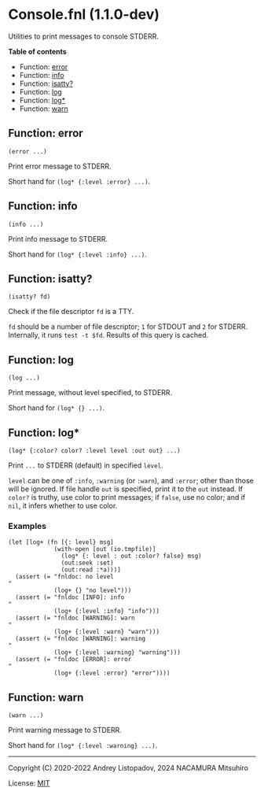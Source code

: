 # Console.fnl (1.1.0-dev)

Utilities to print messages to console STDERR.

**Table of contents**

- Function: [error](#function-error)
- Function: [info](#function-info)
- Function: [isatty?](#function-isatty)
- Function: [log](#function-log)
- Function: [log*](#function-log-1)
- Function: [warn](#function-warn)

## Function: error

```fennel
(error ...)
```

Print error message to STDERR.

Short hand for `(log* {:level :error} ...)`.

## Function: info

```fennel
(info ...)
```

Print info message to STDERR.

Short hand for `(log* {:level :info} ...)`.

## Function: isatty?

```fennel
(isatty? fd)
```

Check if the file descriptor `fd` is a TTY.

`fd` should be a number of file descriptor; `1` for STDOUT and `2` for
STDERR. Internally, it runs `test -t $fd`. Results of this query is
cached.

## Function: log

```fennel
(log ...)
```

Print message, without level specified, to STDERR.

Short hand for `(log* {} ...)`.

## Function: log*

```fennel
(log* {:color? color? :level level :out out} ...)
```

Print `...` to STDERR (default) in specified `level`.

`level` can be one of `:info`, `:warning` (or `:warn`), and `:error`;
other than those will be ignored. If file handle `out` is specified, print
it to the `out` instead. If `color?` is truthy, use color to print messages;
if `false`, use no color; and if `nil`, it infers whether to use color.

### Examples

```fennel
(let [log+ (fn [{: level} msg]
             (with-open [out (io.tmpfile)]
               (log* {: level : out :color? false} msg)
               (out:seek :set)
               (out:read :*a)))] 
  (assert (= "fnldoc: no level
"
             (log+ {} "no level")))
  (assert (= "fnldoc [INFO]: info
"
             (log+ {:level :info} "info")))
  (assert (= "fnldoc [WARNING]: warn
"
             (log+ {:level :warn} "warn")))
  (assert (= "fnldoc [WARNING]: warning
"
             (log+ {:level :warning} "warning")))
  (assert (= "fnldoc [ERROR]: error
"
             (log+ {:level :error} "error"))))
```

## Function: warn

```fennel
(warn ...)
```

Print warning message to STDERR.

Short hand for `(log* {:level :warning} ...)`.

---

Copyright (C) 2020-2022 Andrey Listopadov, 2024 NACAMURA Mitsuhiro

License: [MIT](https://git.sr.ht/~m15a/fnldoc/tree/main/item/LICENSE)

<!-- Generated with Fnldoc 1.1.0-dev
     https://sr.ht/~m15a/fnldoc/ -->
